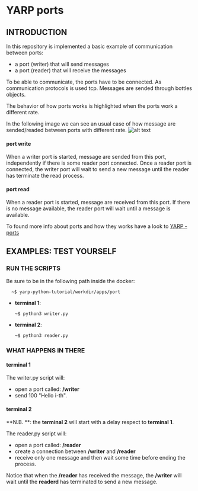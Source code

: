 # YARP ports

## INTRODUCTION

In this repository is implemented a basic example of communication between ports:
- a port (writer) that will send messages 
- a port (reader) that will receive the messages

To be able to communicate, the ports have to be connected.
As communication protocols is used tcp.
Messages are sended through bottles objects.

The behavior of how ports works is highlighted when the ports work a different rate.

In the following image we can see an usual case of how message are sended/readed between ports with different rate.
![alt text][port]

#### port write
When a writer port is started, message are sended from this port, independently if there is some reader port connected.
Once a reader port is connected, the writer port will wait to send a new message until the reader has terminate the read process.

#### port read
When a reader port is started, message are received from this port. If there is no message available, the reader port will wait until a message is available.

To found more info about ports and how they works have a look to [YARP - ports](https://www.yarp.it/latest/note_ports.html)

[port]:https://github.com/s4hri/yarp-python-tutorials/blob/master/workdir/media/port.png

## EXAMPLES: TEST YOURSELF

### RUN THE SCRIPTS
Be sure to be in the following path inside the docker:

      ~$ yarp-python-tutorial/workdir/apps/port


- **terminal 1**:
  
      ~$ python3 writer.py
- **terminal 2**:

      ~$ python3 reader.py

### WHAT HAPPENS IN THERE
#### terminal 1
The writer.py script will:
- open a port called: **/writer**
- send 100 "Hello i-th".

#### terminal 2
**N.B. **: the **terminal 2** will start with a delay respect to **terminal 1**.

The reader.py script will:
- open a port called: **/reader**
- create a connection between **/writer** and **/reader**
- receive only one message and then wait some time before ending the process.

Notice that when the **/reader** has received the message, the **/writer** will wait until the **readerd** has terminated to send a new message.

